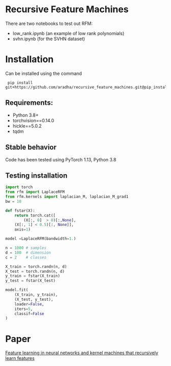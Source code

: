 # Recursive Feature Machines

There are two notebooks to test out RFM: 
- low_rank.ipynb (an example of low rank polynomials)
- svhn.ipynb (for the SVHN dataset)


# Installation

Can be installed using the command
```
 pip install git+https://github.com/aradha/recursive_feature_machines.git@pip_install
```
## Requirements:
- Python 3.8+
- torchvision==0.14.0
- hickle==5.0.2
- tqdm

## Stable behavior
Code has been tested using PyTorch 1.13, Python 3.8

## Testing installation
```python
import torch
from rfm import LaplaceRFM
from rfm.kernels import laplacian_M, laplacian_M_grad1
bw = 10

def fstar(X):
    return torch.cat([
        (X[:, 0]  > 0)[:,None], 
	(X[:, 1] < 0.5)[:, None]], 
	axis=1)

model =LaplaceRFM(bandwidth=1.)

n = 1000 # samples
d = 100  # dimension
c = 2    # classes

X_train = torch.randn(n, d)
X_test = torch.randn(n, d)
y_train = fstar(X_train)
y_test = fstar(X_test)

model.fit(
    (X_train, y_train), 
    (X_test, y_test), 
    loader=False, 
    iters=5,
    classif=False
)
```


# Paper
[Feature learning in neural networks and kernel machines that recursively learn features](https://arxiv.org/abs/2212.13881)
